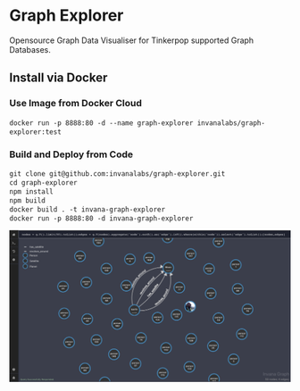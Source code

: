 # Graph Explorer

Opensource Graph Data Visualiser for Tinkerpop supported Graph Databases.


## Install via Docker

### Use Image from Docker Cloud

```shell script
docker run -p 8888:80 -d --name graph-explorer invanalabs/graph-explorer:test

```


### Build and Deploy from Code
```shell script
git clone git@github.com:invanalabs/graph-explorer.git
cd graph-explorer
npm install
npm build
docker build . -t invana-graph-explorer
docker run -p 8888:80 -d invana-graph-explorer 
```

![screenshot](./screenshot.png)
